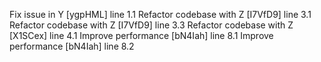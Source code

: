 Fix issue in Y [ygpHML] line 1.1
Refactor codebase with Z [I7VfD9] line 3.1
Refactor codebase with Z [I7VfD9] line 3.3
Refactor codebase with Z [X1SCex] line 4.1
Improve performance [bN4Iah] line 8.1
Improve performance [bN4Iah] line 8.2
